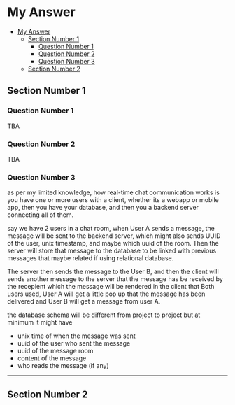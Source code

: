 # My Answer

<!--toc:start-->

- [My Answer](#my-answer)
  - [Section Number 1](#section-number-1)
    - [Question Number 1](#question-number-1)
    - [Question Number 2](#question-number-2)
    - [Question Number 3](#question-number-3)
  - [Section Number 2](#section-number-2)
  <!--toc:end-->

## Section Number 1

### Question Number 1

TBA

### Question Number 2

TBA

### Question Number 3

as per my limited knowledge, how real-time chat communication works is you have one or more users with a client, whether its a webapp or mobile app, then you have your database, and then you a backend server connecting all of them.

say we have 2 users in a chat room, when User A sends a message, the message will be sent to the backend server, which might also sends UUID of the user, unix timestamp, and maybe which uuid of the room. Then the server will store that message to the database to be linked with previous messages that maybe related if using relational database.

The server then sends the message to the User B, and then the client will sends another message to the server that the message has be received by the recepient which the message will be rendered in the client that Both users used, User A will get a little pop up that the message has been delivered and User B will get a message from user A.

the database schema will be different from project to project but at minimum it might have

- unix time of when the message was sent
- uuid of the user who sent the message
- uuid of the message room
- content of the message
- who reads the message (if any)

---

## Section Number 2
